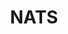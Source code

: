 ---
title: NATS
categories:
  - message-broker
docs:
  - id: go
    url: https://golang.testcontainers.org/modules/nats/
    example: |
      ```go
      natsContainer, err := nats.RunContainer(ctx, testcontainers.WithImage("nats:2.9"))
      ``````
  - id: nodejs
    url: https://node.testcontainers.org/modules/nats/
    example: |
      ```javascript
      const container = await new NatsContainer().start();
      ```
description: |
  NATS is an open-source messaging system that enables applications to securely communicate across any combination of cloud vendors, on-premise, edge, web and mobile, and devices.
---